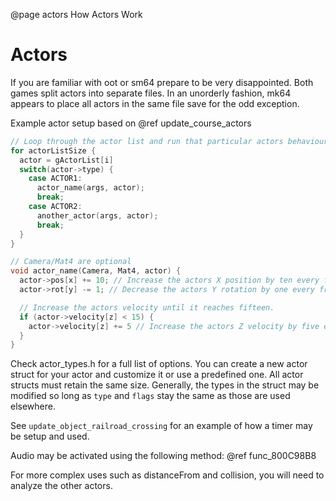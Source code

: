 @page actors How Actors Work
# Actors
If you are familiar with oot or sm64 prepare to be very disappointed. Both games split actors into separate files. In an unorderly fashion, mk64 appears to place all actors in the same file save for the odd exception.

Example actor setup based on @ref update_course_actors
```c
// Loop through the actor list and run that particular actors behaviour.
for actorListSize {
  actor = gActorList[i]
  switch(actor->type) {
    case ACTOR1: 
      actor_name(args, actor); 
      break;
    case ACTOR2:
      another_actor(args, actor);
      break;
  }
}

// Camera/Mat4 are optional
void actor_name(Camera, Mat4, actor) {
  actor->pos[x] += 10; // Increase the actors X position by ten every frame or game loop.
  actor->rot[y] -= 1; // Decrease the actors Y rotation by one every frame or game loop.

  // Increase the actors velocity until it reaches fifteen.
  if (actor->velocity[z] < 15) {
    actor->velocity[z] += 5 // Increase the actors Z velocity by five every frame.
  }
}
```
Check actor_types.h for a full list of options. You can create a new actor struct for your actor and customize it or use a predefined one. All actor structs must retain the same size. Generally, the types in the struct may be modified so long as `type` and `flags` stay the same as those are used elsewhere.

See `update_object_railroad_crossing` for an example of how a timer may be setup and used.   

Audio may be activated using the following method:
@ref func_800C98B8

For more complex uses such as distanceFrom and collision, you will need to analyze the other actors.
